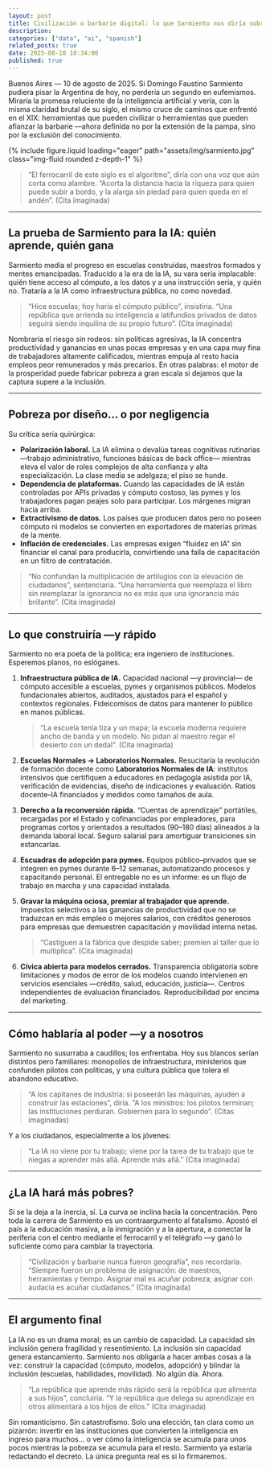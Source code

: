```yaml
---
layout: post
title: Civilización o barbarie digital: lo que Sarmiento nos diría sobre la IA y la desigualdad
description:
categories: ["data", "ai", "spanish"]
related_posts: true
date: 2025-08-10 18:34:00
published: true
---
```


Buenos Aires — 10 de agosto de 2025.
Si Domingo Faustino Sarmiento pudiera pisar la Argentina de hoy, no perdería un segundo en eufemismos. Miraría la promesa reluciente de la inteligencia artificial y vería, con la misma claridad brutal de su siglo, el mismo cruce de caminos que enfrentó en el XIX: herramientas que pueden civilizar o herramientas que pueden afianzar la barbarie —ahora definida no por la extensión de la pampa, sino por la exclusión del conocimiento.

{% include figure.liquid loading="eager" path="assets/img/sarmiento.jpg" class="img-fluid rounded z-depth-1" %}

> “El ferrocarril de este siglo es el algoritmo”, diría con una voz que aún corta como alambre. “Acorta la distancia hacia la riqueza para quien puede subir a bordo, y la alarga sin piedad para quien queda en el andén”. (Cita imaginada)

---

## La prueba de Sarmiento para la IA: quién aprende, quién gana

Sarmiento medía el progreso en escuelas construidas, maestros formados y mentes emancipadas. Traducido a la era de la IA, su vara sería implacable: quién tiene acceso al cómputo, a los datos y a una instrucción seria, y quién no. Trataría a la IA como infraestructura pública, no como novedad.

> “Hice escuelas; hoy haría el cómputo público”, insistiría. “Una república que arrienda su inteligencia a latifundios privados de datos seguirá siendo inquilina de su propio futuro”. (Cita imaginada)

Nombraría el riesgo sin rodeos: sin políticas agresivas, la IA concentra productividad y ganancias en unas pocas empresas y en una capa muy fina de trabajadores altamente calificados, mientras empuja al resto hacia empleos peor remunerados y más precarios. En otras palabras: el motor de la prosperidad puede fabricar pobreza a gran escala si dejamos que la captura supere a la inclusión.

---

## Pobreza por diseño… o por negligencia

Su crítica sería quirúrgica:

- **Polarización laboral.** La IA elimina o devalúa tareas cognitivas rutinarias —trabajo administrativo, funciones básicas de back office— mientras eleva el valor de roles complejos de alta confianza y alta especialización. La clase media se adelgaza; el piso se hunde.
- **Dependencia de plataformas.** Cuando las capacidades de IA están controladas por APIs privadas y cómputo costoso, las pymes y los trabajadores pagan peajes solo para participar. Los márgenes migran hacia arriba.
- **Extractivismo de datos.** Los países que producen datos pero no poseen cómputo ni modelos se convierten en exportadores de materias primas de la mente.
- **Inflación de credenciales.** Las empresas exigen “fluidez en IA” sin financiar el canal para producirla, convirtiendo una falla de capacitación en un filtro de contratación.

> “No confundan la multiplicación de artilugios con la elevación de ciudadanos”, sentenciaría. “Una herramienta que reemplaza el libro sin reemplazar la ignorancia no es más que una ignorancia más brillante”. (Cita imaginada)

---

## Lo que construiría —y rápido

Sarmiento no era poeta de la política; era ingeniero de instituciones. Esperemos planos, no eslóganes.

1. **Infraestructura pública de IA.**
   Capacidad nacional —y provincial— de cómputo accesible a escuelas, pymes y organismos públicos. Modelos fundacionales abiertos, auditados, ajustados para el español y contextos regionales. Fideicomisos de datos para mantener lo público en manos públicas.

   > “La escuela tenía tiza y un mapa; la escuela moderna requiere ancho de banda y un modelo. No pidan al maestro regar el desierto con un dedal”. (Cita imaginada)

2. **Escuelas Normales → Laboratorios Normales.**
   Resucitaría la revolución de formación docente como **Laboratorios Normales de IA**: institutos intensivos que certifiquen a educadores en pedagogía asistida por IA, verificación de evidencias, diseño de indicaciones y evaluación. Ratios docente–IA financiados y medidos como tamaños de aula.

3. **Derecho a la reconversión rápida.**
   “Cuentas de aprendizaje” portátiles, recargadas por el Estado y cofinanciadas por empleadores, para programas cortos y orientados a resultados (90–180 días) alineados a la demanda laboral local. Seguro salarial para amortiguar transiciones sin estancarlas.

4. **Escuadras de adopción para pymes.**
   Equipos público–privados que se integren en pymes durante 6–12 semanas, automatizando procesos y capacitando personal. El entregable no es un informe: es un flujo de trabajo en marcha y una capacidad instalada.

5. **Gravar la máquina ociosa, premiar al trabajador que aprende.**
   Impuestos selectivos a las ganancias de productividad que no se traduzcan en más empleo o mejores salarios, con créditos generosos para empresas que demuestren capacitación y movilidad interna netas.

   > “Castiguen a la fábrica que despide saber; premien al taller que lo multiplica”. (Cita imaginada)

6. **Cívica abierta para modelos cerrados.**
   Transparencia obligatoria sobre limitaciones y modos de error de los modelos cuando intervienen en servicios esenciales —crédito, salud, educación, justicia—. Centros independientes de evaluación financiados. Reproducibilidad por encima del marketing.

---

## Cómo hablaría al poder —y a nosotros

Sarmiento no susurraba a caudillos; los enfrentaba. Hoy sus blancos serían distintos pero familiares: monopolios de infraestructura, ministerios que confunden pilotos con políticas, y una cultura pública que tolera el abandono educativo.

> “A los capitanes de industria: si poseerán las máquinas, ayuden a construir las estaciones”, diría. “A los ministros: los pilotos terminan; las instituciones perduran. Gobiernen para lo segundo”. (Citas imaginadas)

Y a los ciudadanos, especialmente a los jóvenes:

> “La IA no viene por tu trabajo; viene por la tarea de tu trabajo que te niegas a aprender más allá. Aprende más allá.” (Cita imaginada)

---

## ¿La IA hará más pobres?

Si se la deja a la inercia, sí. La curva se inclina hacia la concentración. Pero toda la carrera de Sarmiento es un contraargumento al fatalismo. Apostó el país a la educación masiva, a la inmigración y a la apertura, a conectar la periferia con el centro mediante el ferrocarril y el telégrafo —y ganó lo suficiente como para cambiar la trayectoria.

> “Civilización y barbarie nunca fueron geografía”, nos recordaría. “Siempre fueron un problema de asignación: de maestros, herramientas y tiempo. Asignar mal es acuñar pobreza; asignar con audacia es acuñar ciudadanos.” (Cita imaginada)

---

## El argumento final

La IA no es un drama moral; es un cambio de capacidad. La capacidad sin inclusión genera fragilidad y resentimiento. La inclusión sin capacidad genera estancamiento. Sarmiento nos obligaría a hacer ambas cosas a la vez: construir la capacidad (cómputo, modelos, adopción) y blindar la inclusión (escuelas, habilidades, movilidad). No algún día. Ahora.

> “La república que aprende más rápido será la república que alimenta a sus hijos”, concluiría. “Y la república que delega su aprendizaje en otros alimentará a los hijos de ellos.” (Cita imaginada)

Sin romanticismo. Sin catastrofismo. Solo una elección, tan clara como un pizarrón: invertir en las instituciones que convierten la inteligencia en ingreso para muchos… o ver cómo la inteligencia se acumula para unos pocos mientras la pobreza se acumula para el resto. Sarmiento ya estaría redactando el decreto. La única pregunta real es si lo firmaremos.
